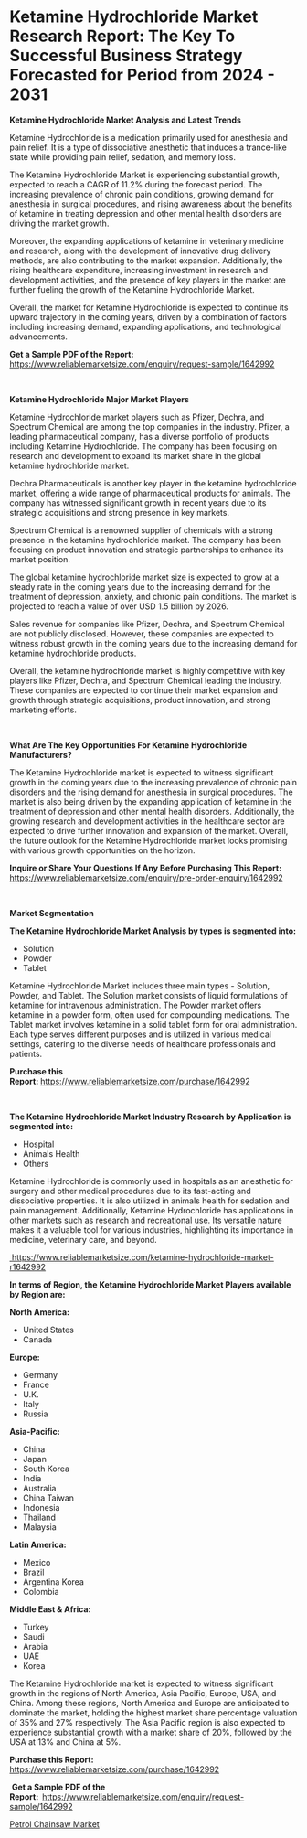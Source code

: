 <p><h1>Ketamine Hydrochloride Market Research Report: The Key To Successful Business Strategy Forecasted for Period from 2024 - 2031</h1></p><p><strong>Ketamine Hydrochloride Market Analysis and Latest Trends</strong></p>
<p><p>Ketamine Hydrochloride is a medication primarily used for anesthesia and pain relief. It is a type of dissociative anesthetic that induces a trance-like state while providing pain relief, sedation, and memory loss.</p><p>The Ketamine Hydrochloride Market is experiencing substantial growth, expected to reach a CAGR of 11.2% during the forecast period. The increasing prevalence of chronic pain conditions, growing demand for anesthesia in surgical procedures, and rising awareness about the benefits of ketamine in treating depression and other mental health disorders are driving the market growth.</p><p>Moreover, the expanding applications of ketamine in veterinary medicine and research, along with the development of innovative drug delivery methods, are also contributing to the market expansion. Additionally, the rising healthcare expenditure, increasing investment in research and development activities, and the presence of key players in the market are further fueling the growth of the Ketamine Hydrochloride Market.</p><p>Overall, the market for Ketamine Hydrochloride is expected to continue its upward trajectory in the coming years, driven by a combination of factors including increasing demand, expanding applications, and technological advancements.</p></p>
<p><strong>Get a Sample PDF of the Report:&nbsp;</strong> <a href="https://www.reliablemarketsize.com/enquiry/request-sample/1642992">https://www.reliablemarketsize.com/enquiry/request-sample/1642992</a></p>
<p>&nbsp;</p>
<p><strong>Ketamine Hydrochloride Major Market Players</strong></p>
<p><p>Ketamine Hydrochloride market players such as Pfizer, Dechra, and Spectrum Chemical are among the top companies in the industry. Pfizer, a leading pharmaceutical company, has a diverse portfolio of products including Ketamine Hydrochloride. The company has been focusing on research and development to expand its market share in the global ketamine hydrochloride market.</p><p>Dechra Pharmaceuticals is another key player in the ketamine hydrochloride market, offering a wide range of pharmaceutical products for animals. The company has witnessed significant growth in recent years due to its strategic acquisitions and strong presence in key markets.</p><p>Spectrum Chemical is a renowned supplier of chemicals with a strong presence in the ketamine hydrochloride market. The company has been focusing on product innovation and strategic partnerships to enhance its market position.</p><p>The global ketamine hydrochloride market size is expected to grow at a steady rate in the coming years due to the increasing demand for the treatment of depression, anxiety, and chronic pain conditions. The market is projected to reach a value of over USD 1.5 billion by 2026.</p><p>Sales revenue for companies like Pfizer, Dechra, and Spectrum Chemical are not publicly disclosed. However, these companies are expected to witness robust growth in the coming years due to the increasing demand for ketamine hydrochloride products.</p><p>Overall, the ketamine hydrochloride market is highly competitive with key players like Pfizer, Dechra, and Spectrum Chemical leading the industry. These companies are expected to continue their market expansion and growth through strategic acquisitions, product innovation, and strong marketing efforts.</p></p>
<p>&nbsp;</p>
<p><strong>What Are The Key Opportunities For Ketamine Hydrochloride Manufacturers?</strong></p>
<p><p>The Ketamine Hydrochloride market is expected to witness significant growth in the coming years due to the increasing prevalence of chronic pain disorders and the rising demand for anesthesia in surgical procedures. The market is also being driven by the expanding application of ketamine in the treatment of depression and other mental health disorders. Additionally, the growing research and development activities in the healthcare sector are expected to drive further innovation and expansion of the market. Overall, the future outlook for the Ketamine Hydrochloride market looks promising with various growth opportunities on the horizon.</p></p>
<p><strong>Inquire or Share Your Questions If Any Before Purchasing This Report:</strong> <a href="https://www.reliablemarketsize.com/enquiry/pre-order-enquiry/1642992">https://www.reliablemarketsize.com/enquiry/pre-order-enquiry/1642992</a></p>
<p>&nbsp;</p>
<p><strong>Market Segmentation</strong></p>
<p><strong>The Ketamine Hydrochloride Market Analysis by types is segmented into:</strong></p>
<p><ul><li>Solution</li><li>Powder</li><li>Tablet</li></ul></p>
<p><p>Ketamine Hydrochloride Market includes three main types - Solution, Powder, and Tablet. The Solution market consists of liquid formulations of ketamine for intravenous administration. The Powder market offers ketamine in a powder form, often used for compounding medications. The Tablet market involves ketamine in a solid tablet form for oral administration. Each type serves different purposes and is utilized in various medical settings, catering to the diverse needs of healthcare professionals and patients.</p></p>
<p><strong>Purchase this Report:&nbsp;</strong><a href="https://www.reliablemarketsize.com/purchase/1642992">https://www.reliablemarketsize.com/purchase/1642992</a></p>
<p>&nbsp;</p>
<p><strong>The Ketamine Hydrochloride Market Industry Research by Application is segmented into:</strong></p>
<p><ul><li>Hospital</li><li>Animals Health</li><li>Others</li></ul></p>
<p><p>Ketamine Hydrochloride is commonly used in hospitals as an anesthetic for surgery and other medical procedures due to its fast-acting and dissociative properties. It is also utilized in animals health for sedation and pain management. Additionally, Ketamine Hydrochloride has applications in other markets such as research and recreational use. Its versatile nature makes it a valuable tool for various industries, highlighting its importance in medicine, veterinary care, and beyond.</p></p>
<p><a href="https://www.reliablemarketsize.com/ketamine-hydrochloride-market-r1642992">&nbsp;https://www.reliablemarketsize.com/ketamine-hydrochloride-market-r1642992</a></p>
<p><strong>In terms of Region, the Ketamine Hydrochloride Market Players available by Region are:</strong></p>
<p>
    <p> <strong> North America: </strong>
        <ul>
            <li>United States</li>
            <li>Canada</li>
        </ul>
        </p> 
    <p> <strong> Europe: </strong>
        <ul>
            <li>Germany</li>
            <li>France</li>
            <li>U.K.</li>
            <li>Italy</li>
            <li>Russia</li>
        </ul>
        </p> 
    <p> <strong> Asia-Pacific: </strong>
        <ul>
            <li>China</li>
            <li>Japan</li>
            <li>South Korea</li>
            <li>India</li>
            <li>Australia</li>
            <li>China Taiwan</li>
            <li>Indonesia</li>
            <li>Thailand</li>
            <li>Malaysia</li>
        </ul>
        </p> 
    <p> <strong> Latin America: </strong>
        <ul>
            <li>Mexico</li>
            <li>Brazil</li>
            <li>Argentina Korea</li>
            <li>Colombia</li>
        </ul>
        </p> 
    <p> <strong> Middle East & Africa: </strong>
        <ul>
            <li>Turkey</li>
            <li>Saudi</li>
            <li>Arabia</li>
            <li>UAE</li>
            <li>Korea</li>
        </ul>
    </p>
    </p>
<p><p>The Ketamine Hydrochloride market is expected to witness significant growth in the regions of North America, Asia Pacific, Europe, USA, and China. Among these regions, North America and Europe are anticipated to dominate the market, holding the highest market share percentage valuation of 35% and 27% respectively. The Asia Pacific region is also expected to experience substantial growth with a market share of 20%, followed by the USA at 13% and China at 5%.</p></p>
<p><strong>Purchase this Report: </strong><a href="https://www.reliablemarketsize.com/purchase/1642992">https://www.reliablemarketsize.com/purchase/1642992</a></p>
<p>&nbsp;<strong>Get a Sample PDF of the Report:&nbsp;&nbsp;</strong><a href="https://www.reliablemarketsize.com/enquiry/request-sample/1642992">https://www.reliablemarketsize.com/enquiry/request-sample/1642992</a></p>
<p><strong></strong></p>
<p><p><a href="https://medium.com/@chloeconn57/petrol-chainsaw-market-global-market-share-and-ranking-overall-sales-and-demand-forecast-2024-a21b94daa014">Petrol Chainsaw Market</a></p></p>